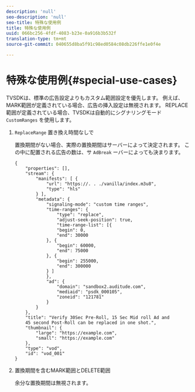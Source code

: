 ```yaml
---
description: 'null'
seo-description: 'null'
seo-title: 特殊な使用例
title: 特殊な使用例
uuid: 066bc256-4fdf-4083-b23e-0a916b3b532f
translation-type: tm+mt
source-git-commit: 040655d8ba5f91c98ed0584c08db226ffe1e0f4e

---
```



# 特殊な使用例{#special-use-cases}

TVSDKは、標準の広告設定よりもカスタム範囲設定を優先します。 例えば、MARK範囲が定義されている場合、広告の挿入設定は無視されます。 REPLACE範囲が定義されている場合、TVSDKは自動的にシグナリングモード `CustomRanges` を使用します。

1. `ReplaceRange` 置き換え時間なしで

   置換期間がない場合、実際の置換期間はサーバーによって決定されます。 この中に配置される広告の数は、サ `AdBreak` ーバーによっても決まります。

   ```
   {
       "properties": [],
       "stream": {
           "manifests": [ {
               "url": "https://. . ./vanilla/index.m3u8",
               "type": "hls"
           } ],
           "metadata": {
               "signaling-mode": "custom time ranges",
               "time-ranges": {
                   "type": "replace",
                   "adjust-seek-position": true,
                   "time-range-list": [{
                   "begin": 0,
                   "end": 30000
               }, {
                   "begin": 60000,
                   "end": 75000
               }, {
                   "begin": 255000,
                   "end": 300000
               } ]
               },
               "ad": {             
                   "domain": "sandbox2.auditude.com",
                   "mediaid": "psdk_000105",
                   "zoneid": "121781"
               }     
           }
       },
       "title": "Verify 30Sec Pre-Roll, 15 Sec Mid roll Ad and 
       45 second Post-Roll can be replaced in one shot.",
       "thumbnail": {
           "large": "https://example.com",
           "small": "https://example.com"
       },
       "type": "vod",
       "id": "vod_001"
   }
   ```

1. 置換期間を含むMARK範囲とDELETE範囲

   余分な置換期間は無視されます。
